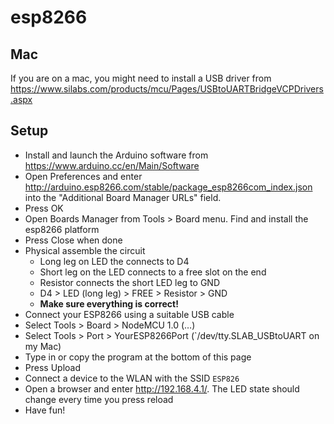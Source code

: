 # esp8266

## Mac 
If you are on a mac, you might need to install a USB driver from https://www.silabs.com/products/mcu/Pages/USBtoUARTBridgeVCPDrivers.aspx 

## Setup
* Install and launch the Arduino software from https://www.arduino.cc/en/Main/Software
* Open Preferences and enter http://arduino.esp8266.com/stable/package_esp8266com_index.json into the "Additional Board Manager URLs" field.
* Press OK
* Open Boards Manager from Tools > Board menu. Find and install the esp8266 platform
* Press Close when done
* Physical assemble the circuit
  * Long leg on LED the connects to D4
  * Short leg on the LED connects to a free slot on the end
  * Resistor connects the short LED leg to GND
  * D4 > LED (long leg) > FREE > Resistor > GND
  * **Make sure everything is correct!**
* Connect your ESP8266 using a suitable USB cable
* Select Tools > Board > NodeMCU 1.0 (…)
* Select Tools > Port > YourESP8266Port (`/dev/tty.SLAB_USBtoUART on my Mac)
* Type in or copy the program at the bottom of this page
* Press Upload
* Connect a device to the WLAN with the SSID `ESP826`
* Open a browser and enter http://192.168.4.1/. The LED state should change every time you press reload
* Have fun!
